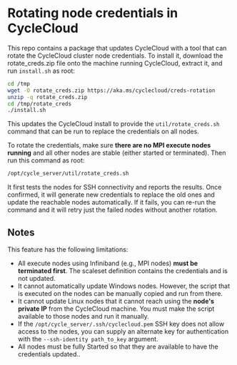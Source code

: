 # Rotating node credentials in CycleCloud

This repo contains a package that updates CycleCloud with a tool that can rotate the CycleCloud cluster node credentials. 
To install it, download the rotate_creds.zip file onto the machine running CycleCloud, extract it, and run `install.sh` as root:

``` bash
cd /tmp
wget -O rotate_creds.zip https://aka.ms/cyclecloud/creds-rotation
unzip -q rotate_creds.zip
cd /tmp/rotate_creds
./install.sh
```

This updates the CycleCloud install to provide the `util/rotate_creds.sh` command that can be run to replace the credentials on all nodes. 

To rotate the credentials, make sure **there are no MPI execute nodes running** and all other nodes are stable (either started or terminated). Then run this command as root:

``` bash
/opt/cycle_server/util/rotate_creds.sh
```

It first tests the nodes for SSH connectivity and reports the results. Once confirmed, it will generate new credentials to replace the old ones and update the reachable nodes automatically. If it fails, you can re-run the command and it will retry just the failed nodes without another rotation.

## Notes

This feature has the following limitations:
- All execute nodes using Infiniband (e.g., MPI nodes) **must be terminated first**. The scaleset definition contains the credentials and is not updated.
- It cannot automatically update Windows nodes. However, the script that is executed on the nodes can be manually copied and run from there.
- It cannot update Linux nodes that it cannot reach using the **node's private IP** from the CycleCloud machine. You must make the script available to those nodes and run it manually.
- If the `/opt/cycle_server/.ssh/cyclecloud.pem` SSH key does not allow access to the nodes, you can supply an alternate key for authentication with the `--ssh-identity path_to_key` argument.
- All nodes must be fully Started so that they are available to have the credentials updated..
